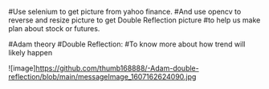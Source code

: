 #Use selenium to get picture from yahoo finance.
#And use opencv to  reverse and resize picture to get Double Reflection picture
#to help us make plan about stock or futures.
  

#Adam theory
#Double Reflection: 
#To know more about how trend will likely happen

![image]https://github.com/thumb168888/-Adam-double-reflection/blob/main/messageImage_1607162624090.jpg

